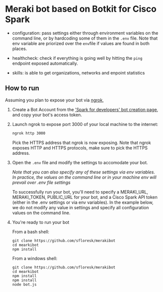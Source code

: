 # Meraki bot based on Botkit for Cisco Spark

- configuration: pass settings either through environment variables on the command line, or by hardcoding some of them in the `.env` file. Note that env variable are priorized over the `env`file if values are found in both places.

- healthcheck: check if everything is going well by hitting the `ping` endpoint exposed automatically. 

- skills: is able to get organizations, networks and enpoint statistics

## How to run

Assuming you plan to expose your bot via [ngrok](https://ngrok.com),

1. Create a Bot Account from the ['Spark for developers' bot creation page](https://developer.ciscospark.com/add-bot.html), and copy your bot's access token.

2. Launch ngrok to expose port 3000 of your local machine to the internet:

    ```sh
    ngrok http 3000
    ```

    Pick the HTTPS address that ngrok is now exposing. Note that ngrok exposes HTTP and HTTPS protocols, make sure to pick the HTTPS address.

3. Open the `.env` file and modify the settings to accomodate your bot.

    _Note that you can also specify any of these settings via env variables. In practice, the values on the command line or in your machine env will prevail over .env file settings_

    To successfully run your bot, you'll need to specify a MERAKI_URL, MERAKI_TOKEN, PUBLIC_URL for your bot, and a Cisco Spark API token (either in the .env settings or via env variables). In the example below, we do not modify any value in settings and specify all configuration values on the command line.

4. You're ready to run your bot

    From a bash shell:

    ```shell
    git clone https://github.com/sfloresk/merakibot
    cd mearkibot
    npm install
    ```

    From a windows shell:

    ```shell
    git clone https://github.com/sfloresk/merakibot
    cd mearkibot
    npm install
    npm install
    node bot.js
    ```

